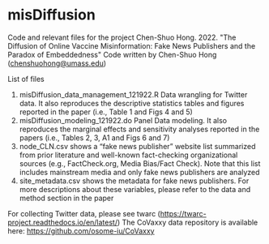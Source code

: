 # misDiffusion

Code and relevant files for the project Chen-Shuo Hong. 2022. "The Diffusion of Online Vaccine Misinformation:  Fake News Publishers and the Paradox of Embeddedness"
Code written by Chen-Shuo Hong (chenshuohong@umass.edu)

List of files

1. misDiffusion_data_management_121922.R Data wrangling for Twitter data. It also reproduces the descriptive statistics tables and figures reported in the paper (i.e., Table 1 and Figs 4 and 5)
2. misDiffusion_modeling_121922.do Panel Data modeling. It also reproduces the marginal effects and sensitivity analyses reported in the papers (i.e., Tables 2, 3, A1 and Figs 6 and 7)
3. node_CLN.csv shows a “fake news publisher” website list summarized from prior literature and well-known fact-checking organizational sources (e.g., FactCheck.org, Media Bias/Fact Check). Note that this list includes mainstream media and only fake news publishers are analyzed
4. site_metadata.csv shows the metadata for fake news publishers. For more descriptions about these variables, please refer to the data and method section in the paper

For collecting Twitter data, please see twarc (https://twarc-project.readthedocs.io/en/latest/)
The CoVaxxy data repository is available here: https://github.com/osome-iu/CoVaxxy
